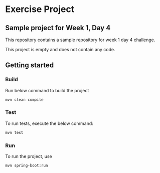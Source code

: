 # Exercise Project
## Sample project for Week 1, Day 4

This repository contains a sample repository for week 1 day 4 challenge.

This project is empty and does not contain any code.

## Getting started

### Build

Run below command to build the project
```bash
mvn clean compile
```

### Test

To run tests, execute the below command:
```bash
mvn test
```

### Run
To run the project, use
```bash
mvn spring-boot:run 
```